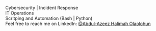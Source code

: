<p>
Cybersecurity | Incident Response<br>
IT Operations<br>
Scritping and Automation (Bash | Python)<br>
Feel free to reach me on LinkedIn: <a href="https://www.linkedin.com/in/halimah1696">@Abdul-Azeez Halimah Olaolohun</a>
</p>
